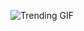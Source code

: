 ![Trending GIF](https://media4.giphy.com/media/v1.Y2lkPThiYjIxNzcycHk2NnpocG5ybjB5bjg5N21ydG9zb3l0YTVqazFqcnpiOHd5MDdpbyZlcD12MV9naWZzX3NlYXJjaCZjdD1n/xUPGcEliCc7bETyfO8/giphy.gif)
